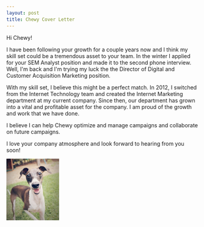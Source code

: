 ```yaml
---
layout: post
title: Chewy Cover Letter 
---
```


Hi Chewy!

I have been following your growth for a couple years now and I think my skill set could be a tremendous asset to your team. In the winter I applied for your SEM Analyst position and made it to the second phone interview. Well, I'm back and I'm trying my luck the the Director of Digital and Customer Acquisition Marketing position.

With my skill set, I believe this might be a perfect match. In 2012, I switched from the Internet Technology team and created the Internet Marketing department at my current company. Since then, our department has grown into a vital and profitable asset for the company. I am proud of the growth and work that we have done.  

I believe I can help Chewy optimize and manage campaigns and collaborate on future campaigns. 

I love your company atmosphere and look forward to hearing from you soon! 

![Ellie!](/assets/images/ellie.png)

